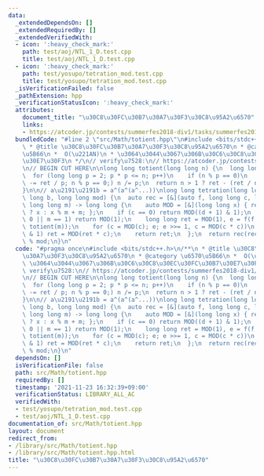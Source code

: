 ```yaml
---
data:
  _extendedDependsOn: []
  _extendedRequiredBy: []
  _extendedVerifiedWith:
  - icon: ':heavy_check_mark:'
    path: test/aoj/NTL_1_D.test.cpp
    title: test/aoj/NTL_1_D.test.cpp
  - icon: ':heavy_check_mark:'
    path: test/yosupo/tetration_mod.test.cpp
    title: test/yosupo/tetration_mod.test.cpp
  _isVerificationFailed: false
  _pathExtension: hpp
  _verificationStatusIcon: ':heavy_check_mark:'
  attributes:
    document_title: "\u30C8\u30FC\u30B7\u30A7\u30F3\u30C8\u95A2\u6570"
    links:
    - https://atcoder.jp/contests/summerfes2018-div1/tasks/summerfes2018_f
  bundledCode: "#line 2 \"src/Math/totient.hpp\"\n#include <bits/stdc++.h>\n/**\n\
    \ * @title \u30C8\u30FC\u30B7\u30A7\u30F3\u30C8\u95A2\u6570\n * @category \u6570\
    \u5B66\n *  O(\u221AN)\n * \u3064\u3044\u3067\u306B\u30C6\u30C8\u30EC\u30FC\u30B7\
    \u30E7\u30F3\n */\n// verify\u7528:\n// https://atcoder.jp/contests/summerfes2018-div1/tasks/summerfes2018_f\n\
    \n// BEGIN CUT HERE\n\nlong long totient(long long n) {\n  long long ret = n;\n\
    \  for (long long p = 2; p * p <= n; p++)\n    if (n % p == 0)\n      for (ret\
    \ -= ret / p; n % p == 0;) n /= p;\n  return n > 1 ? ret - (ret / n) : ret;\n\
    }\n\n// a\u2191\u2191b = a^(a^(a^...))\nlong long tetration(long long a, long\
    \ long b, long long mod) {\n  auto rec = [&](auto f, long long c, long long d,\
    \ long long m) -> long long {\n    auto MOD = [&](long long x) { return x < m\
    \ ? x : x % m + m; };\n    if (c == 0) return MOD((d + 1) & 1);\n    if (d ==\
    \ 0 || m == 1) return MOD(1);\n    long long ret = MOD(1), e = f(f, c, d - 1,\
    \ totient(m));\n    for (c = MOD(c); e; e >>= 1, c = MOD(c * c))\n      if (e\
    \ & 1) ret = MOD(ret * c);\n    return ret;\n  };\n  return rec(rec, a, b, mod)\
    \ % mod;\n}\n"
  code: "#pragma once\n#include <bits/stdc++.h>\n/**\n * @title \u30C8\u30FC\u30B7\
    \u30A7\u30F3\u30C8\u95A2\u6570\n * @category \u6570\u5B66\n *  O(\u221AN)\n *\
    \ \u3064\u3044\u3067\u306B\u30C6\u30C8\u30EC\u30FC\u30B7\u30E7\u30F3\n */\n//\
    \ verify\u7528:\n// https://atcoder.jp/contests/summerfes2018-div1/tasks/summerfes2018_f\n\
    \n// BEGIN CUT HERE\n\nlong long totient(long long n) {\n  long long ret = n;\n\
    \  for (long long p = 2; p * p <= n; p++)\n    if (n % p == 0)\n      for (ret\
    \ -= ret / p; n % p == 0;) n /= p;\n  return n > 1 ? ret - (ret / n) : ret;\n\
    }\n\n// a\u2191\u2191b = a^(a^(a^...))\nlong long tetration(long long a, long\
    \ long b, long long mod) {\n  auto rec = [&](auto f, long long c, long long d,\
    \ long long m) -> long long {\n    auto MOD = [&](long long x) { return x < m\
    \ ? x : x % m + m; };\n    if (c == 0) return MOD((d + 1) & 1);\n    if (d ==\
    \ 0 || m == 1) return MOD(1);\n    long long ret = MOD(1), e = f(f, c, d - 1,\
    \ totient(m));\n    for (c = MOD(c); e; e >>= 1, c = MOD(c * c))\n      if (e\
    \ & 1) ret = MOD(ret * c);\n    return ret;\n  };\n  return rec(rec, a, b, mod)\
    \ % mod;\n}\n"
  dependsOn: []
  isVerificationFile: false
  path: src/Math/totient.hpp
  requiredBy: []
  timestamp: '2021-11-23 16:32:39+09:00'
  verificationStatus: LIBRARY_ALL_AC
  verifiedWith:
  - test/yosupo/tetration_mod.test.cpp
  - test/aoj/NTL_1_D.test.cpp
documentation_of: src/Math/totient.hpp
layout: document
redirect_from:
- /library/src/Math/totient.hpp
- /library/src/Math/totient.hpp.html
title: "\u30C8\u30FC\u30B7\u30A7\u30F3\u30C8\u95A2\u6570"
---
```

